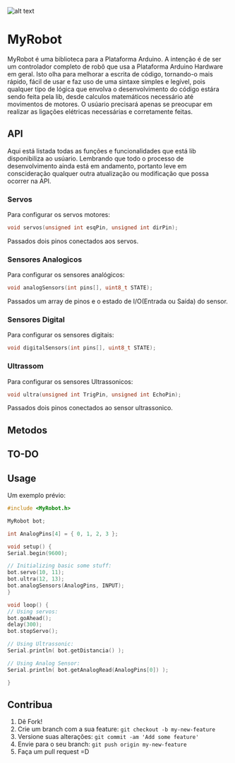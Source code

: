 ![alt text][logo]

[logo]: https://www.hackster.io/assets/hackster_logo_blue-03ea84833aa0dcf8f33be76d265d37340c7cd1ceb77a74429deb631ef0261e8f.png "Hackster.io"

# MyRobot

MyRobot é uma biblioteca para a Plataforma Arduino. A intenção é de ser um controlador completo de robô que usa a Plataforma Arduino Hardware em geral. Isto olha para melhorar a escrita de código, tornando-o mais rápido, fácil de usar e faz uso de uma sintaxe simples e legível, pois qualquer tipo de lógica que envolva o desenvolvimento do código estára sendo feita pela lib, desde calculos matemáticos necessário até movimentos de motores. O usúario precisará apenas se preocupar em realizar as ligações elétricas necessárias e corretamente feitas.

## API
Aqui está listada todas as funções e funcionalidades que está lib disponibiliza ao usúario. Lembrando que todo o processo de desenvolvimento ainda está em andamento, portanto leve em conscideração qualquer outra atualização ou modificação que possa ocorrer na API.


### Servos
Para configurar os servos motores:
  
  ```c++  
void servos(unsigned int esqPin, unsigned int dirPin);
  ```

Passados dois pinos conectados aos servos.


### Sensores Analogicos
Para configurar os sensores analógicos:

  ```c++  
void analogSensors(int pins[], uint8_t STATE);
  ```

Passados um array de pinos e o estado de I/O(Entrada ou Saída) do sensor.


### Sensores Digital
Para configurar os sensores digitais:

  ```c++  
void digitalSensors(int pins[], uint8_t STATE);
  ```

### Ultrassom
Para configurar os sensores Ultrassonicos:

  ```c++  
void ultra(unsigned int TrigPin, unsigned int EchoPin);
  ```

Passados dois pinos conectados ao sensor ultrassonico.

## Metodos

TO-DO
------

## Usage
  Um exemplo prévio:
  ```c++	
#include <MyRobot.h>

MyRobot bot;

int AnalogPins[4] = { 0, 1, 2, 3 };

void setup() {
  Serial.begin(9600);
  
  // Initializing basic some stuff:
  bot.servo(10, 11);
  bot.ultra(12, 13);
  bot.analogSensors(AnalogPins, INPUT);
}

void loop() {
  // Using servos:
  bot.goAhead();
  delay(300);
  bot.stopServo();

  // Using Ultrassonic:
  Serial.println( bot.getDistancia() );

  // Using Analog Sensor:
  Serial.println( bot.getAnalogRead(AnalogPins[0]) );
  
}
  ```

## Contribua
1. Dê Fork!
2. Crie um branch com a sua feature: `git checkout -b my-new-feature`
3. Versione suas alterações: `git commit -am 'Add some feature'`
4. Envie para o seu branch: `git push origin my-new-feature`
5. Faça um pull request =D
